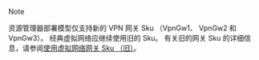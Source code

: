 > [!NOTE]
> 资源管理器部署模型仅支持新的 VPN 网关 Sku （VpnGw1、 VpnGw2 和 VpnGw3）。 经典虚拟网络应继续使用旧的 Sku。 有关旧的网关 Sku 的详细信息，请参阅[使用虚拟网络网关 Sku （旧）](../articles/vpn-gateway/vpn-gateway-about-skus-legacy.md)。